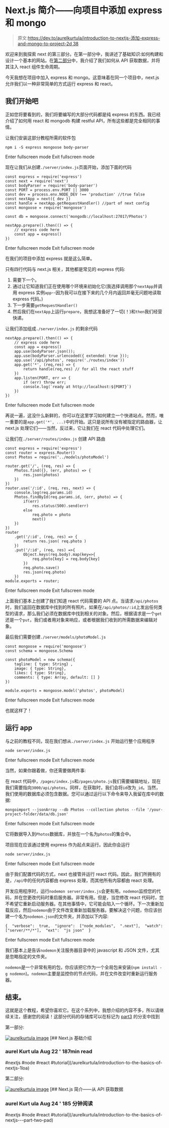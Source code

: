 # Next.js 简介——向项目中添加 express 和 mongo

> 原文:[https://dev.to/aurelkurtula/introduction-to-nextjs-添加-express-and-mongo-to-project-2d 38](https://dev.to/aurelkurtula/introduction-to-nextjs---adding-express-and-mongo-to-the-project-2d38)

欢迎来到我探索 next 的第三部分。在第一部分中，我讲述了基础知识:如何构建和设计一个基本的网站。在[第二部分](https://dev.to/aurelkurtula/introduction-to-the-basics-of-nextjs---part-two-pad)中，我介绍了我们如何从 API 获取数据，并将其注入 react 组件生命周期。

今天我想在项目中加入 express 和 mongo。这意味着在同一个项目中，next.js 允许我们以一种非常简单的方式运行 express 和 react。

## 我们开始吧

正如您将要看到的，我们将要编写的大部分代码都是纯 express 的东西。我已经介绍了如何用 react 和 mongodb 构建 restful API，所有这些都是完全相同的事情。

让我们安装这部分教程所需的软件包

```
npm i -S express mongoose body-parser 
```

Enter fullscreen mode Exit fullscreen mode

现在让我们从创建`./server/index.js`页面开始，添加下面的代码

```
const express = require('express')
const next = require('next')
const bodyParser = require('body-parser')
const PORT = process.env.PORT || 3000
const dev = process.env.NODE_DEV !== 'production' //true false
const nextApp = next({ dev })
const handle = nextApp.getRequestHandler() //part of next config
const mongoose = require('mongoose')

const db = mongoose.connect('mongodb://localhost:27017/Photos')

nextApp.prepare().then(() => {
    // express code here
    const app = express()
}) 
```

Enter fullscreen mode Exit fullscreen mode

在我们的项目中添加 express 就是这么简单。

只有四行代码与 next.js 相关，其他都是常见的 express 代码:

1.  需要下一个。
2.  通过让它知道我们正在使用哪个环境来初始化它(我选择调用那个`nextApp`并调用 express 实例`app`--因为我可以在接下来的几个月内返回并毫无问题地读取 express 代码。)
3.  下一步需要`getRequestHandler()`
4.  然后我们在`nextApp`上运行`prepare`，我想这准备好了一切(！)和`then`我们经营快递。

让我们添加组成`./server/index.js`
的剩余代码

```
nextApp.prepare().then(() => {
    // express code here
    const app = express()
    app.use(bodyParser.json());
    app.use(bodyParser.urlencoded({ extended: true }));
    app.use('/api/photos', require('./routes/index')) 
    app.get('*', (req,res) => {
        return handle(req,res) // for all the react stuff
    })
    app.listen(PORT, err => {
        if (err) throw err;
        console.log(`ready at http://localhost:${PORT}`)
    })
}) 
```

Enter fullscreen mode Exit fullscreen mode

再说一遍，这没什么新鲜的，你可以在这里学习如何建立一个快递站点。然而，唯一重要的是`app.get('*', ...)`中的开始。这只是说所有没有被指定的路由器，让 next.js 处理它们——当然，反过来，它让我们在 react 代码中处理它们。

让我们在`./server/routes/index.js`
创建 API 路由

```
const express = require('express')
const router = express.Router()
const Photos = require('../models/photoModel')

router.get('/', (req, res) => {
    Photos.find({}, (err, photos) => {
        res.json(photos)
    })
})
router.use('/:id', (req, res, next) => {
    console.log(req.params.id)
    Photos.findById(req.params.id, (err, photo) => {
        if(err)
            res.status(500).send(err)
        else 
            req.photo = photo 
            next()
    })
})
router
    .get('/:id', (req, res) => {
        return res.json( req.photo )
    })
    .put('/:id', (req, res) =>{
        Object.keys(req.body).map(key=>{
            req.photo[key] = req.body[key]
        })
        req.photo.save()
        res.json(req.photo)
    })
module.exports = router; 
```

Enter fullscreen mode Exit fullscreen mode

上面我们基本上创建了我们知道 react 代码需要的 API 点。当请求`/api/photos`时，我们返回在数据库中找到的所有照片。如果在`/api/photos/:id`上发出任何类型的请求，那么我们必须在数据库中找到相关的对象。然后，根据请求是一个`get`还是一个`put`，我们或者用对象来响应，或者根据我们收到的所需数据来编辑对象。

最后我们需要创建`./server/models/photoModel.js`

```
const mongoose = require('mongoose')
const schema = mongoose.Schema

const photoModel = new schema({
    tagline: { type: String} ,
    image: { type: String},
    likes: { type: String},
    comments: { type: Array, default: [] }
})

module.exports = mongoose.model('photos', photoModel) 
```

Enter fullscreen mode Exit fullscreen mode

也就这样了！

## 运行 app

与之前的教程不同，现在我们想从`./server/index.js`
开始运行整个应用程序

```
node server/index.js 
```

Enter fullscreen mode Exit fullscreen mode

当然，如果你跟着做，你还需要做两件事:

在 react 代码中，`/pages/index.js`和`/pages/photo.js`我们需要编辑地址，现在我们需要指向`3000/api/photos`。同样，在获取时，我们会将`id`改为`_id`。当然，我们使用的数据库必须包含数据。您可以通过运行以下命令来导入我留在库中的数据:

```
mongoimport --jsonArray --db Photos --collection photos --file '/your-project-folder/data/db.json' 
```

Enter fullscreen mode Exit fullscreen mode

它将数据导入到`Photos`数据库，并放在一个名为`photos`的集合中。

项目现在应该通过使用 express 作为起点来运行。因此你会运行

```
node server/index.js 
```

Enter fullscreen mode Exit fullscreen mode

由于我们配置代码的方式，next 也接管并运行 react 代码。因此，我们所拥有的是，`/api`中的任何内容都由 express 处理，而其他所有内容都由 react 处理。

开发应用程序时，运行`nodemon server/index.js`会更有用。`nodemon`监控您的代码，并在您更改代码时重启服务器。非常有用。但是，当您修改 react 代码时，您不希望它重新启动服务器。在其他事情中，它可能会陷入一个循环。下一次重新加载反应，然后`nodemon`由于文件改变重新加载服务器。要解决这个问题，你应该创建一个名为`nodemon.json`的文件夹，并添加以下内容:

```
{  "verbose":  true,  "ignore":  ["node_modules",  ".next"],  "watch":  ["server/**/*"],  "ext":  "js json"  } 
```

Enter fullscreen mode Exit fullscreen mode

我们基本上是告诉`nodemon`关注服务器目录中的 javascript 和 JSON 文件，尤其是忽略指定的文件夹。

`nodemon`是一个非常有用的包，你应该把它作为一个全局包来安装(`npm install -g nodemon`)。`nodemon`主要是监控你的节点代码，并在文件改变时重新运行服务器。

## 结束。

这就是这个教程，希望你喜欢它。在这个系列中，我想介绍的内容不多，所以请继续关注，感谢您的阅读！这部分代码的存储库可以在标记为 [part3](https://github.com/aurelkurtula/basics-of-nextJS/tree/part3) 的分支中找到

第一部分:

[![aurelkurtula image](../Images/e1a1b48b6a401b86d5a91c8729e26a35.png)](/aurelkurtula) [## Next.js 基础介绍

### aurel Kurt ula Aug 22 ' 187min read

#nextjs #node #react #tutorial](/aurelkurtula/introduction-to-the-basics-of-nextjs-1loa)

第二部分:

[![aurelkurtula image](../Images/e1a1b48b6a401b86d5a91c8729e26a35.png)](/aurelkurtula) [## Next.js 简介——从 API 获取数据

### aurel Kurt ula Aug 24 ' 185 分钟阅读

#nextjs #node #react #tutorial](/aurelkurtula/introduction-to-the-basics-of-nextjs---part-two-pad)